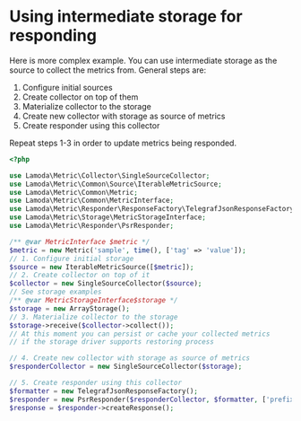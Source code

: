 # Using intermediate storage for responding

Here is more complex example. You can use intermediate storage as
the source to collect the metrics from. General steps are:

1. Configure initial sources
2. Create collector on top of them
3. Materialize collector to the storage
4. Create new collector with storage as source of metrics
5. Create responder using this collector

Repeat steps 1-3 in order to update metrics being responded. 

```php
<?php

use Lamoda\Metric\Collector\SingleSourceCollector;
use Lamoda\Metric\Common\Source\IterableMetricSource;
use Lamoda\Metric\Common\Metric;
use Lamoda\Metric\Common\MetricInterface;
use Lamoda\Metric\Responder\ResponseFactory\TelegrafJsonResponseFactory;
use Lamoda\Metric\Storage\MetricStorageInterface;
use Lamoda\Metric\Responder\PsrResponder;

/** @var MetricInterface $metric */
$metric = new Metric('sample', time(), ['tag' => 'value']);
// 1. Configure initial storage
$source = new IterableMetricSource([$metric]);
// 2. Create collector on top of it
$collector = new SingleSourceCollector($source);
// See storage examples
/** @var MetricStorageInterface$storage */
$storage = new ArrayStorage();
// 3. Materialize collector to the storage
$storage->receive($collector->collect());
// At this moment you can persist or cache your collected metrics
// if the storage driver supports restoring process

// 4. Create new collector with storage as source of metrics
$responderCollector = new SingleSourceCollector($storage);

// 5. Create responder using this collector
$formatter = new TelegrafJsonResponseFactory();
$responder = new PsrResponder($responderCollector, $formatter, ['prefix' => 'my_metric_']);
$response = $responder->createResponse();

